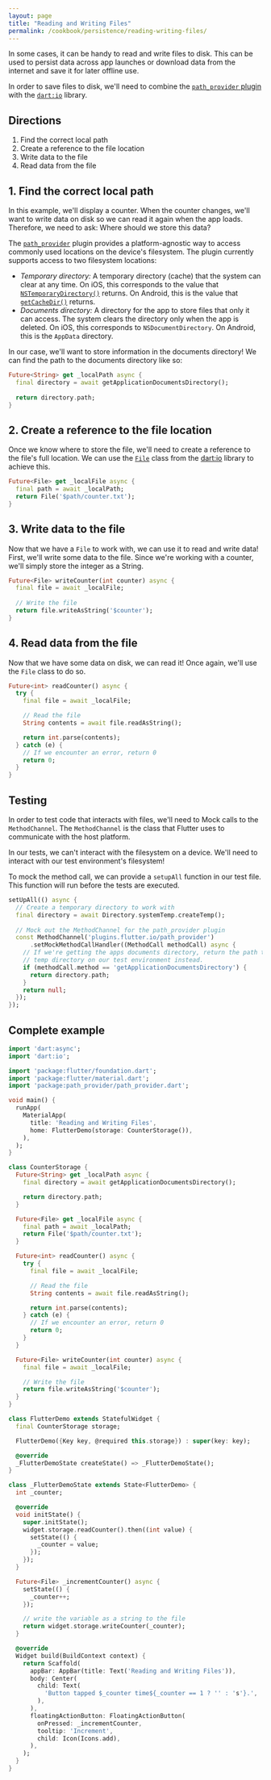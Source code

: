 ```yaml
---
layout: page
title: "Reading and Writing Files"
permalink: /cookbook/persistence/reading-writing-files/
---
```


In some cases, it can be handy to read and write files to disk. This can be 
used to persist data across app launches or download data from the internet and
save it for later offline use.

In order to save files to disk, we'll need to combine the 
[`path_provider` plugin](https://pub.dartlang.org/packages/path_provider) with 
the [`dart:io`](https://docs.flutter.io/flutter/dart-io/dart-io-library.html) 
library.
  
## Directions

  1. Find the correct local path
  2. Create a reference to the file location
  3. Write data to the file
  4. Read data from the file
  
## 1. Find the correct local path

In this example, we'll display a counter. When the counter changes, we'll want 
to write data on disk so we can read it again when the app loads. Therefore, we 
need to ask: Where should we store this data?

The [`path_provider`](https://pub.dartlang.org/packages/path_provider) plugin 
provides a platform-agnostic way to access commonly used locations on the 
device's filesystem. The plugin currently supports access to two filesystem 
locations:

  * *Temporary directory:* A temporary directory (cache) that the system can 
  clear at any time. On iOS, this corresponds to the value that 
  [`NSTemporaryDirectory()`](https://developer.apple.com/reference/foundation/1409211-nstemporarydirectory) 
  returns. On Android, this is the value that [`getCacheDir()`](https://developer.android.com/reference/android/content/Context.html#getCacheDir()) 
  returns.
  * *Documents directory:* A directory for the app to store files that only 
  it can access. The system clears the directory only when the app is deleted. 
  On iOS, this corresponds to `NSDocumentDirectory`. On Android, this is the 
  `AppData` directory.
  
In our case, we'll want to store information in the documents directory! We
can find the path to the documents directory like so:
  
<!-- skip -->
```dart
Future<String> get _localPath async {
  final directory = await getApplicationDocumentsDirectory();
  
  return directory.path;
}
```

## 2. Create a reference to the file location

Once we know where to store the file, we'll need to create a reference to the 
file's full location. We can use the [`File`](https://docs.flutter.io/flutter/dart-io/File-class.html) 
class from the [dart:io](https://docs.flutter.io/flutter/dart-io/dart-io-library.html) 
library to achieve this.

<!-- skip -->
```dart
Future<File> get _localFile async {
  final path = await _localPath;
  return File('$path/counter.txt');
}
```

## 3. Write data to the file

Now that we have a `File` to work with, we can use it to read and write data! 
First, we'll write some data to the file. Since we're working with a counter,
we'll simply store the integer as a String.

<!-- skip -->
```dart
Future<File> writeCounter(int counter) async {
  final file = await _localFile;
  
  // Write the file
  return file.writeAsString('$counter');
}
``` 

## 4. Read data from the file

Now that we have some data on disk, we can read it! Once again, we'll use the 
`File` class to do so.

<!-- skip -->
```dart
Future<int> readCounter() async {
  try {
    final file = await _localFile;

    // Read the file
    String contents = await file.readAsString();

    return int.parse(contents);
  } catch (e) {
    // If we encounter an error, return 0
    return 0;
  }
}
``` 

## Testing

In order to test code that interacts with files, we'll need to Mock calls to
the `MethodChannel`. The `MethodChannel` is the class that Flutter uses to
communicate with the host platform.

In our tests, we can't interact with the filesystem on a device. We'll need to
interact with our test environment's filesystem!

To mock the method call, we can provide a `setupAll` function in our test file.
This function will run before the tests are executed.

<!-- skip -->
```dart
setUpAll(() async {
  // Create a temporary directory to work with
  final directory = await Directory.systemTemp.createTemp();
  
  // Mock out the MethodChannel for the path_provider plugin
  const MethodChannel('plugins.flutter.io/path_provider')
      .setMockMethodCallHandler((MethodCall methodCall) async {
    // If we're getting the apps documents directory, return the path to the
    // temp directory on our test environment instead.
    if (methodCall.method == 'getApplicationDocumentsDirectory') {
      return directory.path;
    }
    return null;
  });
});
``` 

## Complete example

```dart
import 'dart:async';
import 'dart:io';

import 'package:flutter/foundation.dart';
import 'package:flutter/material.dart';
import 'package:path_provider/path_provider.dart';

void main() {
  runApp(
    MaterialApp(
      title: 'Reading and Writing Files',
      home: FlutterDemo(storage: CounterStorage()),
    ),
  );
}

class CounterStorage {
  Future<String> get _localPath async {
    final directory = await getApplicationDocumentsDirectory();

    return directory.path;
  }

  Future<File> get _localFile async {
    final path = await _localPath;
    return File('$path/counter.txt');
  }

  Future<int> readCounter() async {
    try {
      final file = await _localFile;

      // Read the file
      String contents = await file.readAsString();

      return int.parse(contents);
    } catch (e) {
      // If we encounter an error, return 0
      return 0;
    }
  }

  Future<File> writeCounter(int counter) async {
    final file = await _localFile;

    // Write the file
    return file.writeAsString('$counter');
  }
}

class FlutterDemo extends StatefulWidget {
  final CounterStorage storage;

  FlutterDemo({Key key, @required this.storage}) : super(key: key);

  @override
  _FlutterDemoState createState() => _FlutterDemoState();
}

class _FlutterDemoState extends State<FlutterDemo> {
  int _counter;

  @override
  void initState() {
    super.initState();
    widget.storage.readCounter().then((int value) {
      setState(() {
        _counter = value;
      });
    });
  }

  Future<File> _incrementCounter() async {
    setState(() {
      _counter++;
    });

    // write the variable as a string to the file
    return widget.storage.writeCounter(_counter);
  }

  @override
  Widget build(BuildContext context) {
    return Scaffold(
      appBar: AppBar(title: Text('Reading and Writing Files')),
      body: Center(
        child: Text(
          'Button tapped $_counter time${_counter == 1 ? '' : 's'}.',
        ),
      ),
      floatingActionButton: FloatingActionButton(
        onPressed: _incrementCounter,
        tooltip: 'Increment',
        child: Icon(Icons.add),
      ),
    );
  }
}
```
